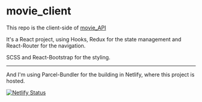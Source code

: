 # movie_client

This repo is the client-side of [movie_API](https://github.com/Eloi-Perez/movie_api)

It's a React project, using Hooks, Redux for the state management and React-Router for the navigation.

SCSS and React-Bootstrap for the styling.

---

And I'm using Parcel-Bundler for the building in Netlify, where this project is hosted.

[![Netlify Status](https://api.netlify.com/api/v1/badges/d7a7b4c4-c61c-4146-830a-56374781a832/deploy-status)](https://app.netlify.com/sites/movie-client2/deploys)
